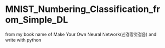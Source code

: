 # MNIST_Numbering_Classification_from_Simple_DL
from my book name of Make Your Own Neural Network(신경망첫걸음) and write with python
